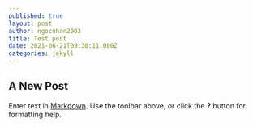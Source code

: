 ```yaml
---
published: true
layout: post
author: ngocnhan2003
title: Test post
date: 2021-06-21T09:30:11.000Z
categories: jekyll
---
```

## A New Post

Enter text in [Markdown](http://daringfireball.net/projects/markdown/). Use the toolbar above, or click the **?** button for formatting help.
